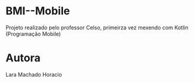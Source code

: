 # BMI--Mobile
Projeto realizado pelo professor Celso, primeirza vez mexendo com Kotlin (Programação Mobile) 
# Autora 
Lara Machado Horacio
